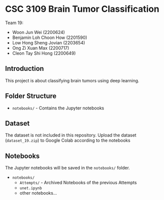 # CSC 3109 Brain Tumor Classification

Team 19:

- Woon Jun Wei (2200624)
- Benjamin Loh Choon How (2201590)
- Low Hong Sheng Jovian (2203654)
- Ong Zi Xuan Max (2200717)
- Cleon Tay Shi Hong (2200649)

## Introduction
This project is about classifying brain tumors using deep learning.

## Folder Structure
- `notebooks/` - Contains the Jupyter notebooks

## Dataset
The dataset is not included in this repository. Upload the dataset (`dataset_19.zip`) to Google Colab according to the notebooks

## Notebooks
The Jupyter notebooks will be saved in the `notebooks/` folder.

- `notebooks/`
    - `Attempts/` - Archived Notebooks of the previous Attempts
    - `unet.ipynb`
    - other notebooks...
